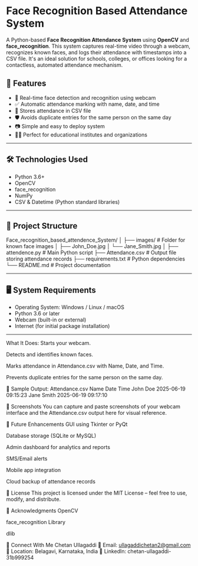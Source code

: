 # Face Recognition Based Attendance System

A Python-based **Face Recognition Attendance System** using **OpenCV** and **face_recognition**. This system captures real-time video through a webcam, recognizes known faces, and logs their attendance with timestamps into a CSV file. It's an ideal solution for schools, colleges, or offices looking for a contactless, automated attendance mechanism.



## 🚀 Features

- 🎥 Real-time face detection and recognition using webcam
- ✅ Automatic attendance marking with name, date, and time
- 📁 Stores attendance in CSV file
- 🛡️ Avoids duplicate entries for the same person on the same day
- 📷 Simple and easy to deploy system
- 👨‍🏫 Perfect for educational institutes and organizations

---

## 🛠️ Technologies Used

- Python 3.6+
- OpenCV
- face_recognition
- NumPy
- CSV & Datetime (Python standard libraries)

---

## 📂 Project Structure
Face_recognition_based_attendence_System/
│
├── images/ # Folder for known face images
│ ├── John_Doe.jpg
│ └── Jane_Smith.jpg
│
├── attendence.py # Main Python script
├── Attendance.csv # Output file storing attendance records
├── requirements.txt # Python dependencies
└── README.md # Project documentation


---

## 🖥️ System Requirements

- Operating System: Windows / Linux / macOS
- Python 3.6 or later
- Webcam (built-in or external)
- Internet (for initial package installation)

---
What It Does:
Starts your webcam.

Detects and identifies known faces.

Marks attendance in Attendance.csv with Name, Date, and Time.

Prevents duplicate entries for the same person on the same day.

📄 Sample Output: Attendance.csv
Name	Date	Time
John Doe	2025-06-19	09:15:23
Jane Smith	2025-06-19	09:17:10

📸 Screenshots
You can capture and paste screenshots of your webcam interface and the Attendance.csv output here for visual reference.

🌟 Future Enhancements
GUI using Tkinter or PyQt

Database storage (SQLite or MySQL)

Admin dashboard for analytics and reports

SMS/Email alerts

Mobile app integration

Cloud backup of attendance records

📝 License
This project is licensed under the MIT License – feel free to use, modify, and distribute.

🙏 Acknowledgments
OpenCV

face_recognition Library

dlib

🤝 Connect With Me
Chetan Ullagaddi
📧 Email: ullagaddichetan2@gmail.com
📍 Location: Belagavi, Karnataka, India
🔗 LinkedIn: chetan-ullagaddi-31b999254







